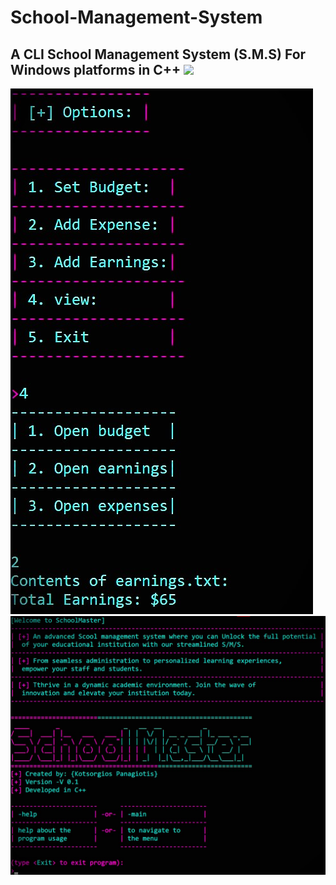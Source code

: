 # School-Management-System
A CLI School Management System (S.M.S) For Windows platforms in C++
<img src = "https://c4.wallpaperflare.com/wallpaper/935/690/342/c-plus-plus-c-code-wallpaper-preview.jpg">
---
<img src = "https://github.com/PanagiotisKots/School-Management-System/blob/main/img/10.jpg">
<img src = "https://github.com/PanagiotisKots/School-Management-System/blob/main/img/4.jpg">
<br>
